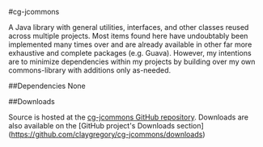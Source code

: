 #cg-jcommons

A Java library with general utilities, interfaces, and other classes reused across multiple projects. Most items found here have undoubtably been implemented many times over and are already available in other far more exhaustive and complete packages (e.g. Guava). However, my intentions are to minimize dependencies within my projects by building over my own commons-library with additions only as-needed.

##Dependencies
None

##Downloads

Source is hosted at the [cg-jcommons GitHub repository](https://github.com/claygregory/cg-jcommons). Downloads are also available on the [GitHub project's Downloads section] (https://github.com/claygregory/cg-jcommons/downloads)
